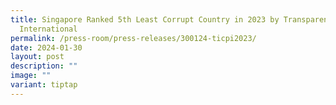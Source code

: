 ```yaml
---
title: Singapore Ranked 5th Least Corrupt Country in 2023 by Transparency
  International
permalink: /press-room/press-releases/300124-ticpi2023/
date: 2024-01-30
layout: post
description: ""
image: ""
variant: tiptap
---
```

